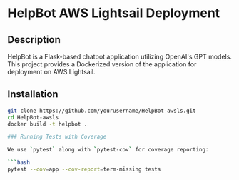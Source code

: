 # HelpBot AWS Lightsail Deployment

## Description

HelpBot is a Flask-based chatbot application utilizing OpenAI's GPT models. This project provides a Dockerized version of the application for deployment on AWS Lightsail.

## Installation

```bash
git clone https://github.com/yourusername/HelpBot-awsls.git
cd HelpBot-awsls
docker build -t helpbot .

### Running Tests with Coverage

We use `pytest` along with `pytest-cov` for coverage reporting:

```bash
pytest --cov=app --cov-report=term-missing tests